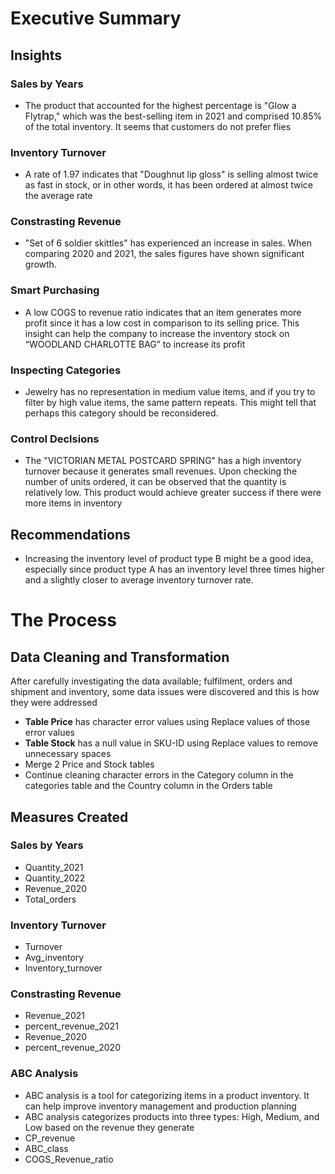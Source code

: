 # **Executive Summary**

## Insights

### Sales by Years

- The product that accounted for the highest percentage is "Glow a Flytrap," which was the best-selling item in 2021 and comprised 10.85% of the total inventory. It seems that customers do not prefer flies

### Inventory Turnover

- A rate of 1.97 indicates that "Doughnut lip gloss" is selling almost twice as fast in stock, or in other words, it has been ordered at almost twice the average rate

### Constrasting Revenue

- "Set of 6 soldier skittles" has experienced an increase in sales. When comparing 2020 and 2021, the sales figures have shown significant growth.

### Smart Purchasing

- A low COGS to revenue ratio indicates that an item generates more profit since it has a low cost in comparison to its selling price. This insight can help the company to increase the inventory stock on “WOODLAND CHARLOTTE BAG” to increase its profit

### Inspecting Categories

- Jewelry has no representation in medium value items, and if you try to filter by high value items, the same pattern repeats. This might tell that perhaps this category should be reconsidered.

### Control Declsions

- The "VICTORIAN METAL POSTCARD SPRING" has a high inventory turnover because it generates small revenues. Upon checking the number of units ordered, it can be observed that the quantity is relatively low. This product would achieve greater success if there were more items in inventory

## **Recommendations**

- Increasing the inventory level of product type B might be a good idea, especially since product type A has an inventory level three times higher and a slightly closer to average inventory turnover rate.

# **The Process**

## **Data Cleaning and Transformation**

After carefully investigating the data available; fulfilment, orders and shipment and inventory, some data issues were discovered and this is how they were addressed

- **Table Price** has character error values using Replace values of those error values
- **Table Stock** has a null value in SKU-ID using Replace values to remove unnecessary spaces
- Merge 2 Price and Stock tables
- Continue cleaning character errors in the Category column in the categories table and the Country column in the Orders table

## **Measures Created**

### Sales by Years

- Quantity_2021
- Quantity_2022
- Revenue_2020
- Total_orders

### Inventory Turnover

- Turnover
- Avg_inventory
- Inventory_turnover

### Constrasting Revenue

- Revenue_2021
- percent_revenue_2021
- Revenue_2020
- percent_revenue_2020

### ABC Analysis

- ABC analysis is a tool for categorizing items in a product inventory. It can help improve inventory management and production planning
- ABC analysis categorizes products into three types: High, Medium, and Low based on the revenue they generate
- CP_revenue
- ABC_class
- COGS_Revenue_ratio
